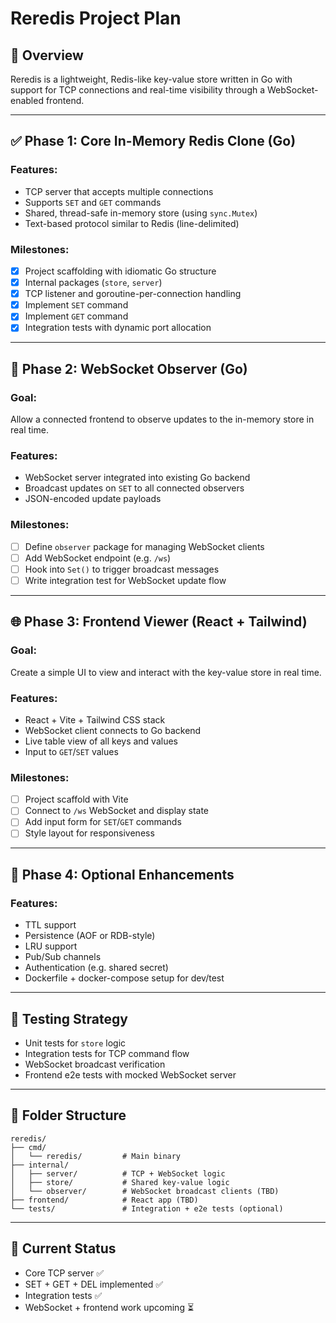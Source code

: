 # Reredis Project Plan

## 🧠 Overview
Reredis is a lightweight, Redis-like key-value store written in Go with support for TCP connections and real-time visibility through a WebSocket-enabled frontend.

---

## ✅ Phase 1: Core In-Memory Redis Clone (Go)

### Features:
- TCP server that accepts multiple connections
- Supports `SET` and `GET` commands
- Shared, thread-safe in-memory store (using `sync.Mutex`)
- Text-based protocol similar to Redis (line-delimited)

### Milestones:
- [x] Project scaffolding with idiomatic Go structure
- [x] Internal packages (`store`, `server`)
- [x] TCP listener and goroutine-per-connection handling
- [x] Implement `SET` command
- [x] Implement `GET` command
- [x] Integration tests with dynamic port allocation

---

## 🔌 Phase 2: WebSocket Observer (Go)

### Goal:
Allow a connected frontend to observe updates to the in-memory store in real time.

### Features:
- WebSocket server integrated into existing Go backend
- Broadcast updates on `SET` to all connected observers
- JSON-encoded update payloads

### Milestones:
- [ ] Define `observer` package for managing WebSocket clients
- [ ] Add WebSocket endpoint (e.g. `/ws`)
- [ ] Hook into `Set()` to trigger broadcast messages
- [ ] Write integration test for WebSocket update flow

---

## 🌐 Phase 3: Frontend Viewer (React + Tailwind)

### Goal:
Create a simple UI to view and interact with the key-value store in real time.

### Features:
- React + Vite + Tailwind CSS stack
- WebSocket client connects to Go backend
- Live table view of all keys and values
- Input to `GET`/`SET` values

### Milestones:
- [ ] Project scaffold with Vite
- [ ] Connect to `/ws` WebSocket and display state
- [ ] Add input form for `SET`/`GET` commands
- [ ] Style layout for responsiveness

---

## 🔄 Phase 4: Optional Enhancements

### Features:
- TTL support
- Persistence (AOF or RDB-style)
- LRU support
- Pub/Sub channels
- Authentication (e.g. shared secret)
- Dockerfile + docker-compose setup for dev/test

---

## 🧪 Testing Strategy

- Unit tests for `store` logic
- Integration tests for TCP command flow
- WebSocket broadcast verification
- Frontend e2e tests with mocked WebSocket server

---

## 📁 Folder Structure

```
reredis/
├── cmd/
│   └── reredis/         # Main binary
├── internal/
│   ├── server/          # TCP + WebSocket logic
│   ├── store/           # Shared key-value logic
│   └── observer/        # WebSocket broadcast clients (TBD)
├── frontend/            # React app (TBD)
└── tests/               # Integration + e2e tests (optional)
```

---

## 🏁 Current Status
- Core TCP server ✅
- SET + GET + DEL implemented ✅
- Integration tests ✅
- WebSocket + frontend work upcoming ⏳

